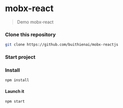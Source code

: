 mobx-react
=========================

> Demo mobx-react

### Clone this repository

```bash
git clone https://github.com/buithienai/mobx-reactjs
```

### Start project

### Install

```bash
npm install
```

#### Launch it

```bash
npm start
```